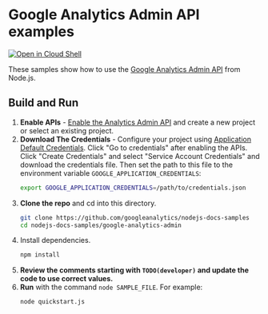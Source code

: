 # Google Analytics Admin API examples

[![Open in Cloud Shell][shell_img]][shell_link]

[shell_img]: http://gstatic.com/cloudssh/images/open-btn.png
[shell_link]: https://console.cloud.google.com/cloudshell/open?git_repo=https://github.com/googleanalytics/nodejs-docs-samples&page=editor&open_in_editor=/google-analytics-admin/README.md

These samples show how to use the
[Google Analytics Admin API](https://developers.google.com/analytics/devguides/config/admin/v1) from Node.js.

## Build and Run

1.  **Enable APIs** - [Enable the Analytics Admin API](https://console.cloud.google.com/flows/enableapi?apiid=analyticsadmin.googleapis.com)
    and create a new project or select an existing project.
2.  **Download The Credentials** - Configure your project using [Application Default Credentials][adc].
    Click "Go to credentials" after enabling the APIs. Click "Create Credentials"
    and select "Service Account Credentials" and download the credentials file. Then set the path to
    this file to the environment variable `GOOGLE_APPLICATION_CREDENTIALS`:
    ```sh
    export GOOGLE_APPLICATION_CREDENTIALS=/path/to/credentials.json
    ```
3.  **Clone the repo** and cd into this directory.
    ```sh
    git clone https://github.com/googleanalytics/nodejs-docs-samples
    cd nodejs-docs-samples/google-analytics-admin
    ```
4.  Install dependencies.
    ```sh
    npm install
    ```
5.  **Review the comments starting with `TODO(developer)` and update the code
    to use correct values.**
6.  **Run** with the command `node SAMPLE_FILE`. For example:
    ```sh
    node quickstart.js
    ```

[adc]: https://cloud.google.com/docs/authentication#adc
